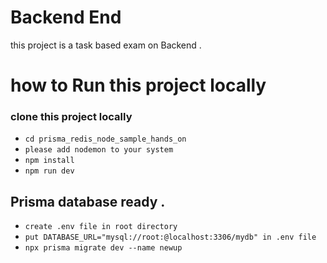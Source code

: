 
# Backend End

this project is a task based exam on Backend .

# how to Run this project locally 

### clone this project locally
* `cd prisma_redis_node_sample_hands_on`
* `please add nodemon to your system`
* `npm install`
* `npm run dev`

## Prisma database ready .
* `create .env file in root directory`
* `put DATABASE_URL="mysql://root:@localhost:3306/mydb" in .env file `
* `npx prisma migrate dev --name newup`


